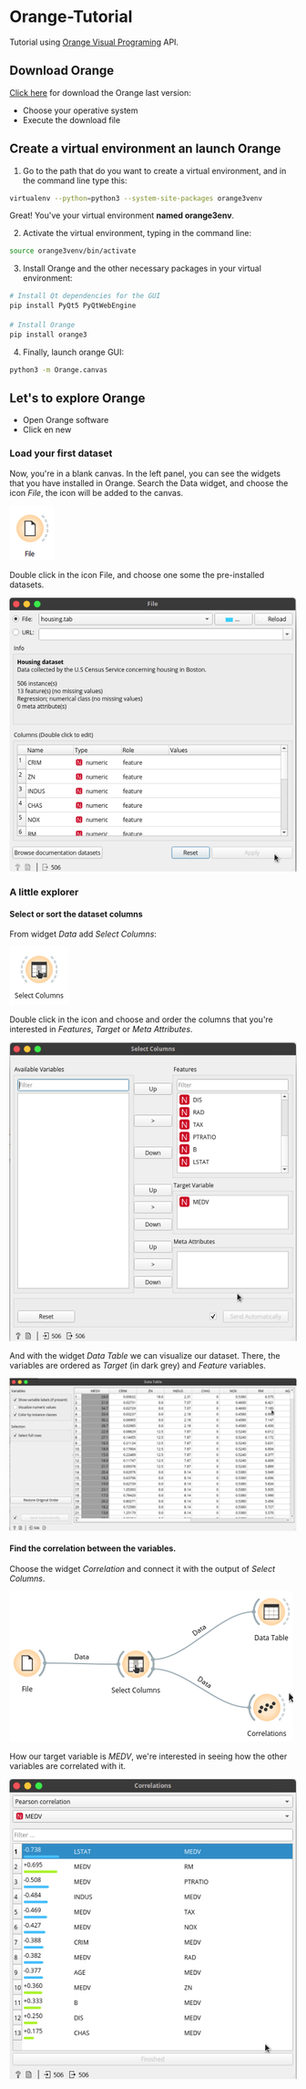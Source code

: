 # Orange-Tutorial
Tutorial using [Orange Visual Programing](https://orange.biolab.si/) API.

## Download Orange

[Click here](https://orange.biolab.si/download/#macos) for download the Orange last version:

+ Choose your operative system
+ Execute the download file

## Create a virtual environment an launch Orange

1. Go to the path that do you want to create a virtual environment, and in the command line type this:

```bash
virtualenv --python=python3 --system-site-packages orange3venv
```
Great! You've your virtual environment **named orange3env**.

2. Activate the virtual environment, typing in the command line:

```bash
source orange3venv/bin/activate
```

3. Install Orange and the other necessary packages in your virtual environment:
```bash
# Install Qt dependencies for the GUI
pip install PyQt5 PyQtWebEngine

# Install Orange
pip install orange3
```
4. Finally, launch orange GUI:

```bash
python3 -m Orange.canvas
```
## Let's to explore Orange

+ Open Orange software
+ Click en new

### Load your first dataset

Now, you're in a blank canvas. In the left panel, you can see the widgets that you have installed in Orange. Search the Data widget, and choose the icon *File*, the icon will be added to the canvas.

![](images/iFile.png)

Double click in the icon File, and choose one some the pre-installed datasets.

![](images/iDatasetOrange.png)

### A little explorer

#### Select or sort the dataset columns

From widget *Data* add *Select Columns*:

![](images/iSelectColumns.png)

Double click in the icon and choose and order the columns that you're interested in *Features*, *Target* or *Meta Attributes*.

![](images/iSelectColumns2.png)

And with the widget *Data Table* we can visualize our dataset. There, the variables are ordered as *Target* (in dark grey) and *Feature* variables.

![](images/iDataTable.png)

#### Find the correlation between the variables.

Choose the widget *Correlation* and connect it with the output of *Select Columns*.

![](images/iCorrWF.png)

How our target variable is *MEDV*, we're interested in seeing how the other variables are correlated with it.

![](images/iCorrelation.png)


















